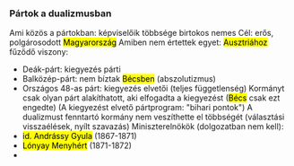 ### Pártok a dualizmusban
Ami közös a pártokban: képviselőik többsége birtokos nemes
Cél: erős, polgárosodott <mark class="hltr-green">Magyarország</mark>
Amiben nem értettek egyet: <mark class="hltr-green">Ausztriához</mark> fűződő viszony:
- Deák-párt: kiegyezés párti
- Balközép-párt: nem bíztak <mark class="hltr-green">Bécsben</mark> (abszolutizmus)
- Országos 48-as párt: kiegyezés elvetői (teljes függetlenség)
Kormányt csak olyan párt alakíthatott, aki elfogadta a kiegyezést
(<mark class="hltr-green">Bécs</mark> csak ezt engedte)
(A kiegyezést elvető pártprogram: "bihari pontok")
A dualizmust fenntartó kormány nem veszíthette el többségét (választási visszaélések, nyílt szavazás)
Miniszterelnökök (dolgozatban nem kell):
- <mark class="hltr-cyan">id. Andrássy Gyula</mark> (1867-1871)
- <mark class="hltr-cyan">Lónyay Menyhért</mark> (1871-1872)
- 